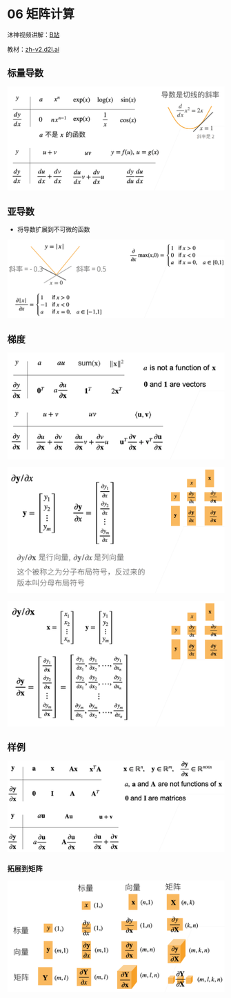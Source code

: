 # 06 矩阵计算
沐神视频讲解：[B站](https://www.bilibili.com/video/BV1eZ4y1w7PY)

教材：[zh-v2.d2l.ai](https://zh-v2.d2l.ai/chapter_preliminaries/calculus.html)
## 标量导数

![img](./06Calculus/img.png)

## 亚导数

- 将导数扩展到不可微的函数

![img](./06Calculus/img1.png)

## 梯度

![img](./06Calculus/img2.png)

![img](./06Calculus/img3.png)

![img](./06Calculus/img4.png)

## 样例

![img](./06Calculus/img5.png)

### 拓展到矩阵

![img](./06Calculus/img6.png)